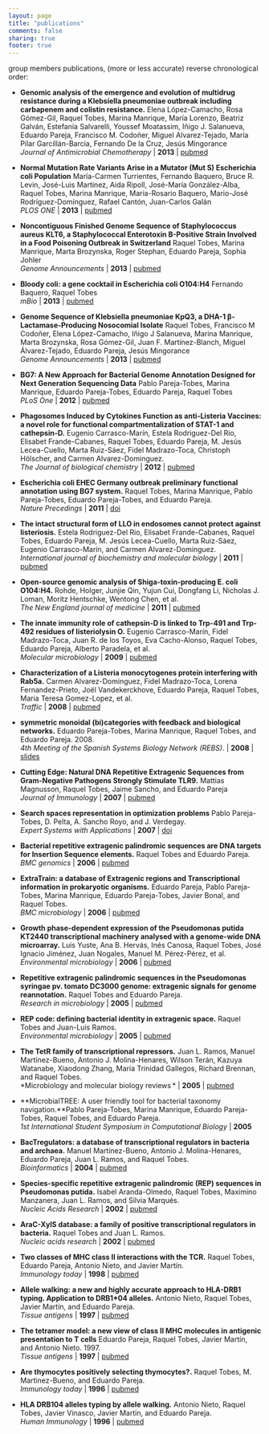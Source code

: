 ```yaml
---
layout: page
title: "publications"
comments: false
sharing: true
footer: true
---
```

 
group members publications, (more or less accurate) reverse chronological order:

- **Genomic analysis of the emergence and evolution of multidrug resistance during a Klebsiella pneumoniae outbreak including carbapenem and colistin resistance.** Elena López-Camacho, Rosa Gómez-Gil, Raquel Tobes, Marina Manrique, María Lorenzo, Beatriz Galván, Estefanía Salvarelli, Youssef Moatassim, Iñigo J. Salanueva, Eduardo Pareja, Francisco M. Codoñer, Miguel Alvarez-Tejado, María Pilar Garcillán-Barcia, Fernando De la Cruz, Jesús Mingorance <br /> *Journal of Antimicrobial Chemotherapy* \| **2013** \| [pubmed](http://www.ncbi.nlm.nih.gov/pubmed/24155060 "http://www.ncbi.nlm.nih.gov/pubmed/24155060")

- **Normal Mutation Rate Variants Arise in a Mutator (Mut S) Escherichia coli Population** María-Carmen Turrientes, Fernando Baquero, Bruce R. Levin, José-Luis Martínez, Aida Ripoll, José-María González-Alba,  Raquel Tobes, Marina Manrique, Maria-Rosario Baquero, Mario-José Rodríguez-Domínguez, Rafael Cantón, Juan-Carlos Galán <br /> *PLOS ONE* \| **2013** \| [pubmed](http://www.ncbi.nlm.nih.gov/pubmed/24069167 "http://www.ncbi.nlm.nih.gov/pubmed/24069167")


- **Noncontiguous Finished Genome Sequence of Staphylococcus aureus KLT6, a Staphylococcal Enterotoxin B-Positive Strain Involved in a Food Poisoning Outbreak in Switzerland** Raquel Tobes, Marina Manrique, Marta Brozynska, Roger Stephan, Eduardo Pareja, Sophia Johler <br /> *Genome Announcements* \| **2013** \| [pubmed](https://www.ncbi.nlm.nih.gov/pubmed/23704175 "https://www.ncbi.nlm.nih.gov/pubmed/23704175")

- **Bloody coli: a gene cocktail in Escherichia coli O104:H4** Fernando Baquero, Raquel Tobes <br /> *mBio* \| **2013** \| [pubmed](https://www.ncbi.nlm.nih.gov/pubmed/23422408 "https://www.ncbi.nlm.nih.gov/pubmed/23422408")

- **Genome Sequence of Klebsiella pneumoniae KpQ3, a DHA-1 β-Lactamase-Producing Nosocomial Isolate** Raquel Tobes, Francisco M Codoñer, Elena López-Camacho, Iñigo J Salanueva, Marina Manrique, Marta Brozynska, Rosa Gómez-Gil, Juan F. Martínez-Blanch, Miguel Álvarez-Tejado, Eduardo Pareja, Jesús Mingorance <br/> *Genome Announcements*  \| **2013** \| [pubmed](https://www.ncbi.nlm.nih.gov/pubmed/23469341 "https://www.ncbi.nlm.nih.gov/pubmed/23469341")

- **BG7: A New Approach for Bacterial Genome Annotation Designed for Next Generation Sequencing Data** Pablo Pareja-Tobes, Marina Manrique, Eduardo Pareja-Tobes, Eduardo Pareja, Raquel Tobes <br/> *PLoS One* \| **2012** \| [pubmed](http://www.ncbi.nlm.nih.gov/pubmed/23185310 "http://www.ncbi.nlm.nih.gov/pubmed/23185310")

- **Phagosomes Induced by Cytokines Function as anti-Listeria Vaccines: a novel role for functional compartmentalization of STAT-1 and cathepsin-D.** Eugenio Carrasco-Marín, Estela Rodriguez-Del Rio, Elisabet Frande-Cabanes, Raquel Tobes, Eduardo Pareja, M. Jesús Lecea-Cuello, Marta Ruiz-Sáez, Fidel Madrazo-Toca, Christoph Hölscher, and Carmen Alvarez-Dominguez. <br/> *The Journal of biological chemistry* \| **2012** \| [pubmed](http://www.ncbi.nlm.nih.gov/pubmed/22337873 "http://www.ncbi.nlm.nih.gov/pubmed/22337873")

- **Escherichia coli EHEC Germany outbreak preliminary functional annotation using BG7 system.** Raquel Tobes, Marina Manrique, Pablo Pareja-Tobes, Eduardo Pareja-Tobes, and Eduardo Pareja. <br/> *Nature Precedings* \| **2011** \| [doi](http://precedings.nature.com/doifinder/10.1038/npre.2011.6001.1 "http://precedings.nature.com/doifinder/10.1038/npre.2011.6001.1")

- **The intact structural form of LLO in endosomes cannot protect against listeriosis.** Estela Rodriguez-Del Rio, Elisabet Frande-Cabanes, Raquel Tobes, Eduardo Pareja, M. Jesús Lecea-Cuello, Marta Ruiz-Sáez, Eugenio Carrasco-Marín, and Carmen Alvarez-Dominguez. <br/> *International journal of biochemistry and molecular biology* \| **2011** \| [pubmed](http://www.ncbi.nlm.nih.gov/pubmed/22003433 "http://www.ncbi.nlm.nih.gov/pubmed/22003433")

- **Open-source genomic analysis of Shiga-toxin-producing E. coli O104:H4.** Rohde, Holger, Junjie Qin, Yujun Cui, Dongfang Li, Nicholas J. Loman, Moritz Hentschke, Wentong Chen, et al. <br/> *The New England journal of medicine* \| **2011** \| [pubmed](http://www.ncbi.nlm.nih.gov/pubmed/21793736 "http://www.ncbi.nlm.nih.gov/pubmed/21793736")

- **The innate immunity role of cathepsin-D is linked to Trp-491 and Trp-492 residues of listeriolysin O.** Eugenio Carrasco-Marín, Fidel Madrazo-Toca, Juan R. de los Toyos, Eva Cacho-Alonso, Raquel Tobes, Eduardo Pareja, Alberto Paradela, et al. <br/>
*Molecular microbiology* \| **2009** \| [pubmed](http://www.ncbi.nlm.nih.gov/pubmed/19389128 "http://www.ncbi.nlm.nih.gov/pubmed/19389128")

- **Characterization of a Listeria monocytogenes protein interfering with Rab5a.**  Carmen Alvarez-Dominguez, Fidel Madrazo-Toca, Lorena Fernandez-Prieto, Joël Vandekerckhove, Eduardo Pareja, Raquel Tobes, Maria Teresa Gomez-Lopez, et al. <br/>
*Traffic* \| **2008** \| [pubmed](http://www.ncbi.nlm.nih.gov/pubmed/18088303 "http://www.ncbi.nlm.nih.gov/pubmed/18088303")

- **symmetric monoidal (bi)categories with feedback and biological networks.** Eduardo Pareja-Tobes, Marina Manrique, Raquel Tobes, and Eduardo Pareja. 2008. <br/> *4th Meeting of the Spanish Systems Biology Network (REBS)*. \| **2008** \| [slides](http://www.era7bioinformatics.com/docs/SlidesTalk-01122008-Sysbiol2008.pdf "http://www.era7bioinformatics.com/docs/SlidesTalk-01122008-Sysbiol2008.pdf")

- **Cutting Edge: Natural DNA Repetitive Extragenic Sequences from Gram-Negative Pathogens Strongly Stimulate TLR9.** Mattias Magnusson, Raquel Tobes, Jaime Sancho, and Eduardo Pareja <br/> *Journal of Immunology* \| **2007** \| [pubmed](http://www.ncbi.nlm.nih.gov/pubmed/17579017 "http://www.ncbi.nlm.nih.gov/pubmed/17579017")

- **Search spaces representation in optimization problems** Pablo Pareja-Tobes, D. Pelta, A. Sancho Royo, and J. Verdegay. <br/> *Expert Systems with Applications* \| **2007** \| [doi](http://dx.doi.org/10.1016/j.eswa.2007.05.046 "http://dx.doi.org/10.1016/j.eswa.2007.05.046")

- **Bacterial repetitive extragenic palindromic sequences are DNA targets for Insertion Sequence elements.** Raquel Tobes and Eduardo Pareja. <br/> *BMC genomics* \| **2006** \| [pubmed](http://www.ncbi.nlm.nih.gov/pubmed/16563168 "http://www.ncbi.nlm.nih.gov/pubmed/16563168")

- **ExtraTrain: a database of Extragenic regions and Transcriptional information in prokaryotic organisms.** Eduardo Pareja, Pablo Pareja-Tobes, Marina Manrique, Eduardo Pareja-Tobes, Javier Bonal, and Raquel Tobes. <br/> *BMC microbiology* \| **2006** \| [pubmed](http://www.ncbi.nlm.nih.gov/pubmed/16539733 "http://www.ncbi.nlm.nih.gov/pubmed/16539733")

- **Growth phase-dependent expression of the Pseudomonas putida KT2440 transcriptional machinery analysed with a genome-wide DNA microarray.** Luis Yuste, Ana B. Hervás, Inés Canosa, Raquel Tobes, José Ignacio Jiménez, Juan Nogales, Manuel M. Pérez-Pérez, et al. <br/> *Environmental microbiology* \| **2006** \| [pubmed](http://www.ncbi.nlm.nih.gov/pubmed/16343331 "http://www.ncbi.nlm.nih.gov/pubmed/16343331")

- **Repetitive extragenic palindromic sequences in the Pseudomonas syringae pv. tomato DC3000 genome: extragenic signals for genome reannotation.** Raquel Tobes and Eduardo Pareja. <br/> *Research in microbiology* \| **2005** \| [pubmed](http://www.ncbi.nlm.nih.gov/pubmed/15808947 "http://www.ncbi.nlm.nih.gov/pubmed/15808947")

- **REP code: defining bacterial identity in extragenic space.** Raquel Tobes and Juan-Luis Ramos. <br/> *Environmental microbiology* \| **2005** \| [pubmed](http://www.ncbi.nlm.nih.gov/pubmed/15658989 "http://www.ncbi.nlm.nih.gov/pubmed/15658989")

- **The TetR family of transcriptional repressors.** Juan L. Ramos, Manuel Martínez-Bueno, Antonio J. Molina-Henares, Wilson Terán, Kazuya Watanabe, Xiaodong Zhang, María Trinidad Gallegos, Richard Brennan, and Raquel Tobes. <br/> *Microbiology and molecular biology reviews * \| **2005** \| [pubmed](http://www.ncbi.nlm.nih.gov/pubmed/15944459 "http://www.ncbi.nlm.nih.gov/pubmed/15944459")

- **MicrobialTREE: A user friendly tool for bacterial taxonomy navigation.**Pablo Pareja-Tobes, Marina Manrique, Eduardo Pareja-Tobes, Raquel Tobes, and Eduardo Pareja. <br/> *1st International Student Symposium in Computational Biology* \| **2005**

- **BacTregulators: a database of transcriptional regulators in bacteria and archaea.** Manuel Martínez-Bueno, Antonio J. Molina-Henares, Eduardo Pareja, Juan L. Ramos, and Raquel Tobes. <br/> *Bioinformatics* \| **2004** \| [pubmed](http://www.ncbi.nlm.nih.gov/pubmed/15166024 "http://www.ncbi.nlm.nih.gov/pubmed/15166024")

- **Species-specific repetitive extragenic palindromic (REP) sequences in Pseudomonas putida.** Isabel Aranda-Olmedo, Raquel Tobes, Maximino Manzanera, Juan L. Ramos, and Silvia Marqués. <br/> *Nucleic Acids Research* \| **2002** \| [pubmed](http://www.ncbi.nlm.nih.gov/pubmed/11937637 "http://www.ncbi.nlm.nih.gov/pubmed/11937637")

- **AraC-XylS database: a family of positive transcriptional regulators in bacteria.** Raquel Tobes and Juan L. Ramos. <br/> *Nucleic acids research* \| **2002** \| [pubmed](http://www.ncbi.nlm.nih.gov/pubmed/11752325 "http://www.ncbi.nlm.nih.gov/pubmed/11752325")

- **Two classes of MHC class II interactions with the TCR.** Raquel Tobes, Eduardo Pareja, Antonio Nieto, and Javier Martín. <br/> *Immunology today* \| **1998** \| [pubmed](http://www.ncbi.nlm.nih.gov/pubmed/9577098 "http://www.ncbi.nlm.nih.gov/pubmed/9577098")

- **Allele walking: a new and highly accurate approach to HLA-DRB1 typing. Application to DRB1\*04 alleles.** Antonio Nieto, Raquel Tobes, Javier Martín, and Eduardo Pareja. <br/> *Tissue antigens* \| **1997** \| [pubmed](http://www.ncbi.nlm.nih.gov/pubmed/9062970 "http://www.ncbi.nlm.nih.gov/pubmed/9062970")

- **The tetramer model: a new view of class II MHC molecules in antigenic presentation to T cells** Eduardo Pareja, Raquel Tobes, Javier Martín, and Antonio Nieto. 1997. <br/> *Tissue antigens* \| **1997** \| [pubmed](http://www.ncbi.nlm.nih.gov/pubmed/9389315 "http://www.ncbi.nlm.nih.gov/pubmed/9389315")

- **Are thymocytes positively selecting thymocytes?.** Raquel Tobes, M. Martìnez-Bueno, and Eduardo Pareja. <br/> *Immunology today* \| **1996** \| [pubmed](http://www.ncbi.nlm.nih.gov/pubmed/8763822 "http://www.ncbi.nlm.nih.gov/pubmed/8763822")

- **HLA DRB104 alleles typing by allele walking.** Antonio Nieto, Raquel Tobes, Javier Vinasco, Javier Martin, and Eduardo Pareja. <br/> *Human Immunology* \| **1996** \| [pubmed](http://www.ncbi.nlm.nih.gov/pubmed/9062970 "http://www.ncbi.nlm.nih.gov/pubmed/9062970")





























